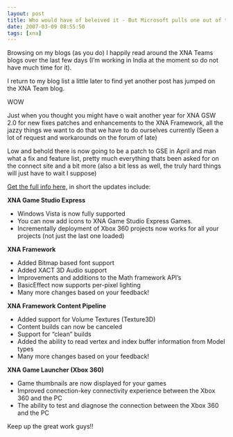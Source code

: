 ```yaml
---
layout: post
title: Who would have of beleived it - But Microsoft pulls one out of the bag yet again!
date: 2007-03-09 08:55:50
tags: [xna]
---
```


Browsing on my blogs (as you do) I happily read around the XNA Teams blogs over the last few days (I’m working in India at the moment so do not have much time for it).

I return to my blog list a little later to find yet another post has jumped on the XNA Team blog.

WOW

Just when you thought you might have o wait another year for XNA GSW 2.0 for new fixes patches and enhancements to the XNA Framework, all the jazzy things we want to do that we have to do ourselves currently (Seen a lot of request and workarounds on the forum of late)

Low and behold there is now going to be a patch to GSE in April and man what a fix and feature list, pretty much everything thats been asked for on the connect site and a bit more (also a bit less as well, the truly hard things will just have to wait I suppose)

[Get the full info here,](http://blogs.msdn.com/xna/archive/2007/03/08/announcing-the-xna-game-studio-express-update) in short the updates include:

**XNA Game Studio Express**

- Windows Vista is now fully supported
- You can now add icons to XNA Game Studio Express Games.
- Incrementally deployment of Xbox 360 projects now works for all your projects (not just the last one loaded) 

**XNA Framework**

- Added Bitmap based font support
- Added XACT 3D Audio support
- Improvements and additions to the Math framework API’s
- BasicEffect now supports per-pixel lighting
- Many more changes based on your feedback! 

**XNA Framework Content Pipeline**

- Added support for Volume Textures (Texture3D)
- Content builds can now be canceled
- Support for “clean” builds
- Added the ability to read vertex and index buffer information from Model types
- Many more changes based on your feedback! 

**XNA Game Launcher (Xbox 360)**

- Game thumbnails are now displayed for your games
- Improved connection-key connectivity experience between the Xbox 360 and the PC
- The ability to test and diagnose the connection between the Xbox 360 and the PC 

 

Keep up the great work guys!!

